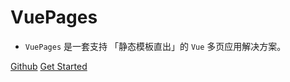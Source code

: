 # VuePages

- `VuePages` 是一套支持 「静态模板直出」的 `Vue` 多页应用解决方案。

[Github](https://github.com/JustClear/vue-pages)
[Get Started](#about-vuepages)
